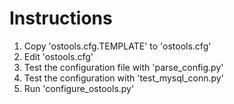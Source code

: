 Instructions
============
1. Copy 'ostools.cfg.TEMPLATE' to 'ostools.cfg'
2. Edit 'ostools.cfg'
3. Test the configuration file with 'parse_config.py'
4. Test the configuration with 'test_mysql_conn.py'
5. Run 'configure_ostools.py'
